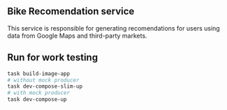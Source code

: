 ## Bike Recomendation service
This service is responsible for generating recomendations for users using data from Google Maps and third-party markets.

## Run for work testing

```bash
task build-image-app
# without mock producer
task dev-compose-slim-up
# with mock producer
task dev-compose-up
```